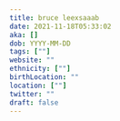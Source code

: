 ```yaml
---
title: bruce leexsaaab
date: 2021-11-18T05:33:02
aka: []
dob: YYYY-MM-DD
tags: [""]
website: ""
ethnicity: [""]
birthLocation: ""
location: [""]
twitter: ""
draft: false
---
```


